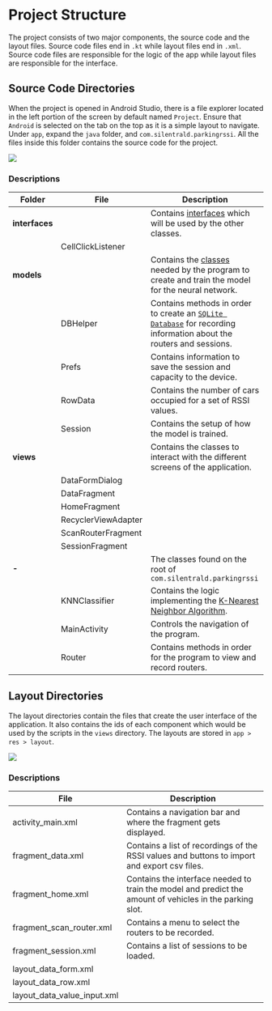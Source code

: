 # Project Structure

The project consists of two major components, the source code and the layout files.
Source code files end in `.kt` while layout files end in `.xml`.
Source code files are responsible for the logic of the app
while layout files are responsible for the interface.

## Source Code Directories

When the project is opened in Android Studio, there is a file explorer located in the left portion of the screen by default named `Project`.
Ensure that `Android` is selected on the tab on the top as it is a simple layout to navigate.
Under `app`, expand the `java` folder, and `com.silentrald.parkingrssi`.
All the files inside this folder contains the source code for the project.

![](https://i.imgur.com/gmHlPxZ.gif)

### Descriptions

| Folder         | File                | Description                                                                                                                                                                            |
| -------------- | ------------------- | -------------------------------------------------------------------------------------------------------------------------------------------------------------------------------------- |
| **interfaces** |                     | Contains [interfaces](https://kotlinlang.org/docs/interfaces.html) which will be used by the other classes.                                                                            |
|                | CellClickListener   |                                                                                                                                                                                        |
| **models**     |                     | Contains the [classes](https://kotlinlang.org/docs/classes.html) needed by the program to create and train the model for the neural network.                                           |
|                | DBHelper            | Contains methods in order to create an [`SQLite Database`](https://www.geeksforgeeks.org/android-sqlite-database-in-kotlin/) for recording information about the routers and sessions. |
|                | Prefs               | Contains information to save the session and capacity to the device.                                                                                                                   |
|                | RowData             | Contains the number of cars occupied for a set of RSSI values.                                                                                                                         |
|                | Session             | Contains the setup of how the model is trained.                                                                                                                                        |
| **views**      |                     | Contains the classes to interact with the different screens of the application.                                                                                                        |
|                | DataFormDialog      |                                                                                                                                                                                        |
|                | DataFragment        |                                                                                                                                                                                        |
|                | HomeFragment        |                                                                                                                                                                                        |
|                | RecyclerViewAdapter |                                                                                                                                                                                        |
|                | ScanRouterFragment  |                                                                                                                                                                                        |
|                | SessionFragment     |                                                                                                                                                                                        |
| **-**          |                     | The classes found on the root of `com.silentrald.parkingrssi`                                                                                                                          |
|                | KNNClassifier       | Contains the logic implementing the [K-Nearest Neighbor Algorithm](https://bit.ly/2OcMqHv).                                                                                            |
|                | MainActivity        | Controls the navigation of the program.                                                                                                                                                |
|                | Router              | Contains methods in order for the program to view and record routers.                                                                                                                  |

## Layout Directories

The layout directories contain the files that create the user interface of the application.
It also contains the ids of each component which would be used by the scripts in the `views` directory.
The layouts are stored in `app > res > layout`.

![](https://i.imgur.com/0NBqEqH.png)

### Descriptions

| File                        | Description                                                                                              |
| --------------------------- | -------------------------------------------------------------------------------------------------------- |
| activity_main.xml           | Contains a navigation bar and where the fragment gets displayed.                                         |
| fragment_data.xml           | Contains a list of recordings of the RSSI values and buttons to import and export csv files.             |
| fragment_home.xml           | Contains the interface needed to train the model and predict the amount of vehicles in the parking slot. |
| fragment_scan_router.xml    | Contains a menu to select the routers to be recorded.                                                    |
| fragment_session.xml        | Contains a list of sessions to be loaded.                                                                |
| layout_data_form.xml        |                                                                                                          |
| layout_data_row.xml         |                                                                                                          |
| layout_data_value_input.xml |                                                                                                          |